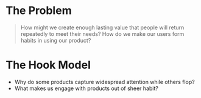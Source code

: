 <!-- TITLE: Creating Value -->
# The Problem
> How might we create enough lasting value that people will return repeatedly to meet their needs?
> How do we make our users form habits in using our product?


# The Hook Model
* Why do some products capture widespread attention while others flop?
* What makes us engage with products out of sheer habit?